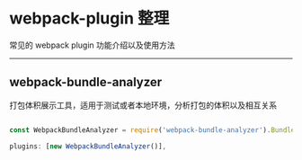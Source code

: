 # webpack-plugin 整理

常见的 webpack plugin 功能介绍以及使用方法

---

## webpack-bundle-analyzer

打包体积展示工具，适用于测试或者本地环境，分析打包的体积以及相互关系

```javascript

const WebpackBundleAnalyzer = require('webpack-bundle-analyzer').BundleAnalyzerPlugin;

plugins: [new WebpackBundleAnalyzer()],

```

